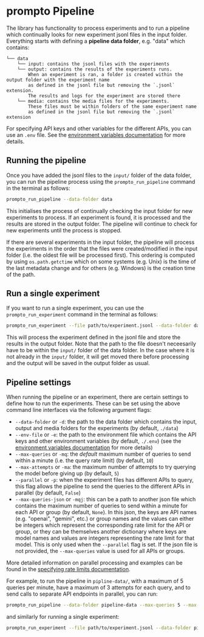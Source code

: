 # prompto Pipeline

The library has functionality to process experiments and to run a pipeline which continually looks for new experiment jsonl files in the input folder. Everything starts with defining a **pipeline data folder**, e.g. "data" which contains:
```
└── data
    └── input: contains the jsonl files with the experiments
    └── output: contains the results of the experiments runs.
        When an experiment is ran, a folder is created within the output folder with the experiment name
        as defined in the jsonl file but removing the `.jsonl` extension.
        The results and logs for the experiment are stored there
    └── media: contains the media files for the experiments.
        These files must be within folders of the same experiment name
        as defined in the jsonl file but removing the `.jsonl` extension
```

For specifying API keys and other variables for the different APIs, you can use an `.env` file. See the [environment variables documentation](./environment_variables.md) for more details.

## Running the pipeline

Once you have added the jsonl files to the `input/` folder of the data folder, you can run the pipeline process using the `prompto_run_pipeline` command in the terminal as follows:

```bash
prompto_run_pipeline --data-folder data
```

This initialises the process of continually checking the input folder for new experiments to process. If an experiment is found, it is processed and the results are stored in the output folder. The pipeline will continue to check for new experiments until the process is stopped.

If there are several experiments in the input folder, the pipeline will process the experiments in the order that the files were created/modified in the input folder (i.e. the oldest file will be processed first). This ordering is computed by using `os.path.getctime` which on some systems (e.g. Unix) is the time of the last metadata change and for others (e.g. Windows) is the creation time of the path.

## Run a single experiment

If you want to run a single experiment, you can use the `prompto_run_experiment` command in the terminal as follows:

```bash
prompto_run_experiment --file path/to/experiment.jsonl --data-folder data
```

This will process the experiment defined in the jsonl file and store the results in the output folder. Note that the path to the file doesn't neceesarily have to be within the `input/` folder of the data folder. In the case where it is not already in the `input/` folder, it will get moved there before processing and the output will be saved in the output folder as usual.

## Pipeline settings

When running the pipeline or an experiment, there are certain settings to define how to run the experiments. These can be set using the above command line interfaces via the following argument flags:

* `--data-folder` or `-d`: the path to the data folder which contains the input, output and media folders for the experiments (by default, `./data`)
* `--env-file` or `-e`: the path to the environment file which contains the API keys and other environment variables (by default, `./.env`) (see the [environment variables documentation](./environment_variables.md) for more details)
* `--max-queries` or `-mq`: the _default_ maximum number of queries to send within a minute (i.e. the query rate limit) (by default, `10`)
* `--max-attempts` or `-ma`: the maximum number of attempts to try querying the model before giving up (by default, `5`)
* `--parallel` or `-p`: when the experiment files has different APIs to query, this flag allows the pipeline to send the queries to the different APIs in parallel (by default, `False`)
* `--max-queries-json` or `-mqj`: this can be a path to another json file which contains the maximum number of queries to send within a minute for each API or group (by default, `None`). In this json, the keys are API names (e.g. "openai", "gemini", etc.) or group names and the values can either be integers which represent the corresponding rate limit for the API or group, or they can be themselves another dictionary where keys are model names and values are integers representing the rate limit for that model. This is only used when the `--parallel` flag is set. If the json file is not provided, the `--max-queries` value is used for all APIs or groups.

More detailed information on parallel processing and examples can be found in the [specifying rate limits documentation](./rate_limits.md).

For example, to run the pipeline in `pipline-data/`, with a maximum of 5 queries per minute, have a maximum of 3 attempts for each query, and to send calls to separate API endpoints in parallel, you can run:

```bash
prompto_run_pipeline --data-folder pipeline-data --max-queries 5 --max-attempts 3 --parallel
```

and similarly for running a single experiment:

```bash
prompto_run_experiment --file path/to/experiment.jsonl --data-folder pipeline-data --max-queries 5 --max-attempts 3 --parallel
```
